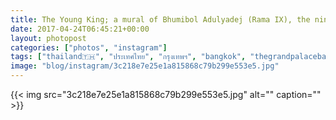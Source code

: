 ```yaml
---
title: The Young King; a mural of Bhumibol Adulyadej (Rama IX), the ninth King of Thailand
date: 2017-04-24T06:45:21+00:00
layout: photopost
categories: ["photos", "instagram"]
tags: ["thailand🇹🇭", "ประเทศไทย", "กรุงเทพฯ", "bangkok", "thegrandpalacebangkok", "art", "painting", "royalfamilyofthailand", "monarch"]
image: "blog/instagram/3c218e7e25e1a815868c79b299e553e5.jpg"
---
```


{{< img src="3c218e7e25e1a815868c79b299e553e5.jpg" alt="" caption="" >}}




